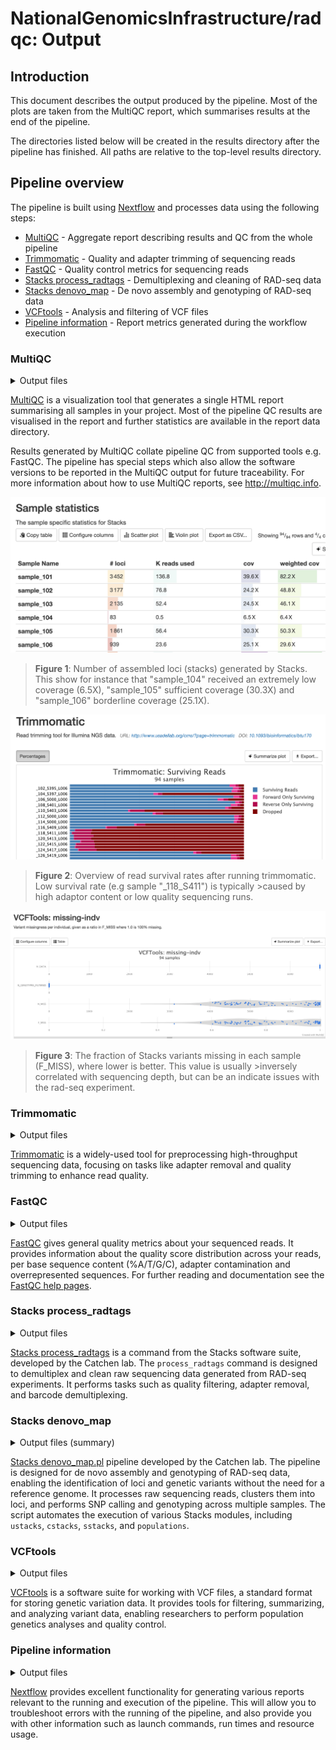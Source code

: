 # NationalGenomicsInfrastructure/radqc: Output

## Introduction

This document describes the output produced by the pipeline. Most of the plots are taken from the MultiQC report, which summarises results at the end of the pipeline.

The directories listed below will be created in the results directory after the pipeline has finished. All paths are relative to the top-level results directory.


## Pipeline overview

The pipeline is built using [Nextflow](https://www.nextflow.io/) and processes data using the following steps:

- [MultiQC](#multiqc) - Aggregate report describing results and QC from the whole pipeline
- [Trimmomatic](#trimmomatic) - Quality and adapter trimming of sequencing reads
- [FastQC](#fastqc) - Quality control metrics for sequencing reads
- [Stacks process_radtags](#stacks-process_radtags) - Demultiplexing and cleaning of RAD-seq data
- [Stacks denovo_map](#stacks-denovo_map) - De novo assembly and genotyping of RAD-seq data
- [VCFtools](#vcftools) - Analysis and filtering of VCF files
- [Pipeline information](#pipeline-information) - Report metrics generated during the workflow execution

### MultiQC

<details markdown="1">
<summary>Output files</summary>

- `multiqc/`
  - `multiqc_report.html`: a standalone HTML file that can be viewed in your web browser.
  - `multiqc_data/`: directory containing parsed statistics from the different tools used in the pipeline.
  - `multiqc_plots/`: directory containing static images from the report in various formats.

</details>

[MultiQC](http://multiqc.info) is a visualization tool that generates a single HTML report summarising all samples in your project. Most of the pipeline QC results are visualised in the report and further statistics are available in the report data directory.

Results generated by MultiQC collate pipeline QC from supported tools e.g. FastQC. The pipeline has special steps which also allow the software versions to be reported in the MultiQC output for future traceability. For more information about how to use MultiQC reports, see <http://multiqc.info>.

![figure1](stacks_samples.png)
>**Figure 1**: Number of assembled loci (stacks) generated by Stacks. This show for instance that "sample_104" received an extremely
>low coverage (6.5X), "sample_105" sufficient coverage (30.3X) and "sample_106" borderline coverage (25.1X).


![figure2](trimmomatic.png)
>**Figure 2**: Overview of read survival rates after running trimmomatic. Low survival rate (e.g sample "_118_S411") is typically >caused by high adaptor content or low quality sequencing runs.

![figure3](vcftools_imiss.png)
>**Figure 3**: The fraction of Stacks variants missing in each sample (F_MISS), where lower is better. This value is usually >inversely correlated with sequencing depth, but can be an indicate issues with the rad-seq experiment.

### Trimmomatic

<details markdown="1">
<summary>Output files</summary>

- `trimmomatic/`
  - `*.paired.trim_{1,2}.fastq.gz`: Quality and adapter trimmed reads
  - `*.summary`: Summary of read survival rates after trimming

</details>

[Trimmomatic](http://www.usadellab.org/cms/?page=trimmomatic) is a widely-used tool for preprocessing high-throughput sequencing data, focusing on tasks like adapter removal and quality trimming to enhance read quality. 

### FastQC

<details markdown="1">
<summary>Output files</summary>

- `fastqc/`
  - `*_fastqc.html`: FastQC report containing quality metrics.
  - `*_fastqc.zip`: Zip archive containing the FastQC report, tab-delimited data file and plot images.

</details>

[FastQC](http://www.bioinformatics.babraham.ac.uk/projects/fastqc/) gives general quality metrics about your sequenced reads. It provides information about the quality score distribution across your reads, per base sequence content (%A/T/G/C), adapter contamination and overrepresented sequences. For further reading and documentation see the [FastQC help pages](http://www.bioinformatics.babraham.ac.uk/projects/fastqc/Help/).


### Stacks process_radtags

<details markdown="1">
<summary>Output files</summary>

- `process_radtags/`
  - `*.{1,2}.fq.gz`: Processed reads output by Stacks
  - `*.process_radtags.log`: A summary of read counts removed by the various filters

</details>


[Stacks process_radtags](https://catchenlab.life.illinois.edu/stacks/comp/process_radtags.php) is a command from the Stacks software suite, developed by the Catchen lab. The `process_radtags` command is designed to demultiplex and clean raw sequencing data generated from RAD-seq experiments. It performs tasks such as quality filtering, adapter removal, and barcode demultiplexing.

### Stacks denovo_map

<details markdown="1">
<summary>Output files (summary)</summary>

- `denovo_stacks/`
  - `*.{tags,snps,alleles}.tsv.gz`: Per sample based loci and allele calls (ustacks)
  - `catalog.{tags,snps,alleles}.tsv.gz`: A catalog or a set of consensus loci, snps and alleles (cstacks)
  - `*.matches.bam`: Per sample matches to the catalog (sstacks + tsv2bam)
  - `populations.snps.vcf`: Polymorphic sites in VCF format (populations)
  - `denovo_map.log`: Running log file for the whole denovo_map.pl pipeline

</details>

[Stacks denovo_map.pl](https://catchenlab.life.illinois.edu/stacks/comp/denovo_map.php) pipeline developed by the Catchen lab. The pipeline is designed for de novo assembly and genotyping of RAD-seq data, enabling the identification of loci and genetic variants without the need for a reference genome.
It processes raw sequencing reads, clusters them into loci, and performs SNP calling and genotyping across multiple samples. The script automates the execution of various Stacks modules, including `ustacks`, `cstacks`, `sstacks`, and `populations`.

### VCFtools

<details markdown="1">
<summary>Output files</summary>

- `vcftools/`
  - `stacks_denovo_map.het`: Heterozygosity per individual, inbreeding coefficient F
  - `stacks_denovo_map.idepth`: Mean sequence depth per individual
  - `stacks_denovo_map.imiss`: Variant missingness per individual
  - `stacks_denovo_map.relatedness2`: Relatedness statistic (based on doi:10.1093/bioinformatics/btq559)

</details>

[VCFtools](https://vcftools.github.io/) is a software suite for working with VCF files, a standard format for storing genetic variation data. It provides tools for filtering, summarizing, and analyzing variant data, enabling researchers to perform population genetics analyses and quality control.


### Pipeline information

<details markdown="1">
<summary>Output files</summary>

- `pipeline_info/`
  - Reports generated by Nextflow: `execution_report.html`, `execution_timeline.html`, `execution_trace.txt` and `pipeline_dag.dot`/`pipeline_dag.svg`.
  - Reports generated by the pipeline: `pipeline_report.html`, `pipeline_report.txt` and `software_versions.yml`. The `pipeline_report*` files will only be present if the `--email` / `--email_on_fail` parameter's are used when running the pipeline.
  - Reformatted samplesheet files used as input to the pipeline: `samplesheet.valid.csv`.
  - Parameters used by the pipeline run: `params.json`.

</details>

[Nextflow](https://www.nextflow.io/docs/latest/tracing.html) provides excellent functionality for generating various reports relevant to the running and execution of the pipeline. This will allow you to troubleshoot errors with the running of the pipeline, and also provide you with other information such as launch commands, run times and resource usage.
